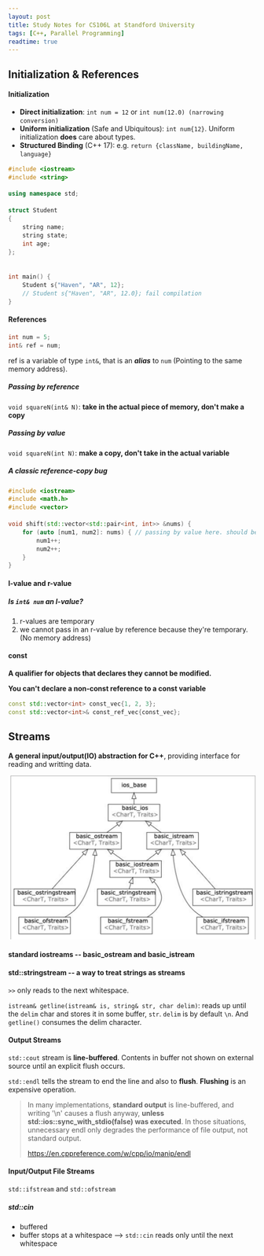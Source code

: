 ```yaml
---
layout: post
title: Study Notes for CS106L at Standford University
tags: [C++, Parallel Programming]
readtime: true
---
```

## Initialization & References
#### Initialization
- **Direct initialization**: `int num = 12` or `int num(12.0) (narrowing conversion)`
- **Uniform initialization** (Safe and Ubiquitous): `int num{12}`. Uniform initialization **does** care about types.
- **Structured Binding** (C++ 17): e.g. `return {className, buildingName, language}`
```c++
#include <iostream>
#include <string>

using namespace std;

struct Student
{
    string name;
    string state;
    int age;
};


int main() {
    Student s{"Haven", "AR", 12};
    // Student s{"Haven", "AR", 12.0}; fail compilation 
}
```

#### References
```c++
int num = 5;
int& ref = num;
```
ref is a variable of type `int&`, that is an ***alias*** to `num` (Pointing to the same memory address).

##### Passing by reference
`void squareN(int& N)`: **take in the actual piece of memory, don't make a copy**

##### Passing by value
`void squareN(int N)`: **make a copy, don't take in the actual variable**

##### A classic reference-copy bug
```c++
#include <iostream>
#include <math.h>
#include <vector>

void shift(std::vector<std::pair<int, int>> &nums) {
    for (auto [num1, num2]: nums) { // passing by value here. should be auto& [num1, num2]
        num1++;
        num2++;
    }
}
```

#### l-value and r-value
##### Is `int& num` an l-value?
1. r-values are temporary
2. we cannot pass in an r-value by reference because they're temporary. (No memory address) 

#### const
**A qualifier for objects that declares they cannot be modified.**

**You can't declare a non-const reference to a const variable**

```c++
const std::vector<int> const_vec{1, 2, 3};
const std::vector<int>& const_ref_vec{const_vec};
```

## Streams
**A general input/output(IO) abstraction for C++**, providing interface for reading and writting data.

![](../assets/img/cs106l/streams.png)

#### standard iostreams -- basic_ostream and basic_istream


#### std::stringstream -- a way to treat strings as streams

`>>` only reads to the next whitespace. 

`istream& getline(istream& is, string& str, char delim)`: reads up until the `delim` char and stores it in some buffer, `str`. `delim` is by default `\n`. And `getline()` consumes the delim character.


#### Output Streams
`std::cout` stream is **line-buffered**. Contents in buffer not shown on external source until an explicit flush occurs.

`std::endl` tells the stream to end the line and also to **flush**. **Flushing** is an expensive operation.

> In many implementations, **standard output** is line-buffered, and writing '\n' causes a flush anyway, **unless std::ios::sync_with_stdio(false) was executed**. In those situations, unnecessary endl only degrades the performance of file output, not standard output.
>
>   https://en.cppreference.com/w/cpp/io/manip/endl


#### Input/Output File Streams
`std::ifstream` and `std::ofstream`

##### std::cin
- buffered
- buffer stops at a whitespace --> `std::cin` reads only until the next whitespace